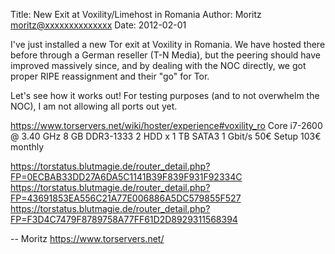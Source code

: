 Title:  New Exit at Voxility/Limehost in Romania
Author: Moritz <moritz@xxxxxxxxxxxxxx>
Date: 2012-02-01


I've just installed a new Tor exit at Voxility in Romania. We have
hosted there before through a German reseller (T-N Media), but the
peering should have improved massively since, and by dealing with the
NOC directly, we got proper RIPE reassignment and their "go" for Tor.

Let's see how it works out! For testing purposes (and to not overwhelm
the NOC), I am not allowing all ports out yet.

https://www.torservers.net/wiki/hoster/experience#voxility_ro
Core i7-2600 @ 3.40 GHz
8 GB DDR3-1333
2 HDD x 1 TB SATA3
1 Gbit/s
50€ Setup
103€ monthly

https://torstatus.blutmagie.de/router_detail.php?FP=0ECBAB33DD27A6DA5C1141B39F839F931F92334C
https://torstatus.blutmagie.de/router_detail.php?FP=43691853EA556C21A77E006886A5DC579855F527
https://torstatus.blutmagie.de/router_detail.php?FP=F3D4C7479F8789758A77FF61D2D8929311568394

-- 
Moritz
https://www.torservers.net/
